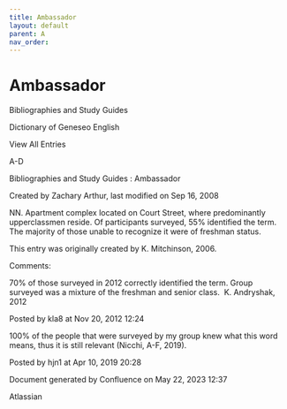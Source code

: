 ```yaml
---
title: Ambassador
layout: default
parent: A
nav_order:
---
```


# Ambassador

Bibliographies and Study Guides

Dictionary of Geneseo English

View All Entries

A-D

Bibliographies and Study Guides : Ambassador

Created by  Zachary Arthur, last modified on Sep 16, 2008

NN. Apartment complex located on Court Street, where predominantly upperclassmen reside. Of participants surveyed, 55% identified the term. The majority of those unable to recognize it were of freshman status. 

This entry was originally created by K. Mitchinson, 2006.

Comments:

70% of those surveyed in 2012 correctly identified the term. Group surveyed was a mixture of the freshman and senior class.  K. Andryshak, 2012

Posted by kla8 at Nov 20, 2012 12:24

100% of the people that were surveyed by my group knew what this word means, thus it is still relevant (Nicchi, A-F, 2019). 

Posted by hjn1 at Apr 10, 2019 20:28

Document generated by Confluence on May 22, 2023 12:37

Atlassian
